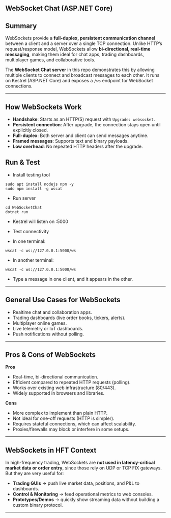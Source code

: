 ## WebSocket Chat (ASP.NET Core)

## Summary
WebSockets provide a **full-duplex, persistent communication channel** between a client and a server over a single TCP connection. Unlike HTTP’s request/response model, WebSockets allow **bi-directional, real-time messaging**, making them ideal for chat apps, trading dashboards, multiplayer games, and collaborative tools.

The **WebSocket Chat server** in this repo demonstrates this by allowing multiple clients to connect and broadcast messages to each other. It runs on Kestrel (ASP.NET Core) and exposes a `/ws` endpoint for WebSocket connections.

---

## How WebSockets Work
- **Handshake**: Starts as an HTTP(S) request with `Upgrade: websocket`.  
- **Persistent connection**: After upgrade, the connection stays open until explicitly closed.  
- **Full-duplex**: Both server and client can send messages anytime.  
- **Framed messages**: Supports text and binary payloads.  
- **Low overhead**: No repeated HTTP headers after the upgrade.

## Run & Test  


- Install testing tool
```
sudo apt install nodejs npm -y
sudo npm install -g wscat
```

- Run server
```
cd WebSocketChat
dotnet run
```
- Kestrel will listen on :5000

- Test connectivity
- In one terminal:
```
wscat -c ws://127.0.0.1:5000/ws
```
- In another terminal:
```
wscat -c ws://127.0.0.1:5000/ws
```
- Type a message in one client, and it appears in the other.
---

##  General Use Cases for WebSockets
- Realtime chat and collaboration apps.  
- Trading dashboards (live order books, tickers, alerts).  
- Multiplayer online games.  
- Live telemetry or IoT dashboards.  
- Push notifications without polling.  

---

##  Pros & Cons of WebSockets

**Pros**  
- Real-time, bi-directional communication.  
- Efficient compared to repeated HTTP requests (polling).  
- Works over existing web infrastructure (80/443).  
- Widely supported in browsers and libraries.  

**Cons**  
- More complex to implement than plain HTTP.  
- Not ideal for one-off requests (HTTP is simpler).  
- Requires stateful connections, which can affect scalability.  
- Proxies/firewalls may block or interfere in some setups.  

---

## WebSockets in HFT Context
In high-frequency trading, WebSockets are **not used in latency-critical market data or order entry**, since those rely on UDP or TCP FIX gateways.  
But they are very useful for:  
- **Trading GUIs** → push live market data, positions, and P&L to dashboards.  
- **Control & Monitoring** → feed operational metrics to web consoles.  
- **Prototypes/Demos** → quickly show streaming data without building a custom binary protocol.  

---



